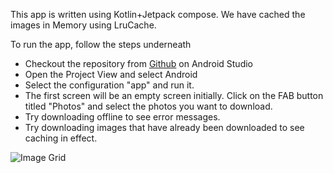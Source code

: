 This app is written using Kotlin+Jetpack compose. We have cached the images in Memory using LruCache.

To run the app, follow the steps underneath
- Checkout the repository from [Github](https://github.com/adityakumarb92/PrashantAdvaitDemoApp) on Android Studio
- Open the Project View and select Android
- Select the configuration "app" and run it.
- The first screen will be an empty screen initially. Click on the FAB button titled "Photos" and select the photos you want to download.
- Try downloading offline to see error messages.
- Try downloading images that have already been downloaded to see caching in effect.

![Image Grid](https://github.com/adityakumarb92/PrashantAdvaitDemoApp/assets/14874773/674609c6-b569-4c4a-b36c-1fe0e42f6d31)

